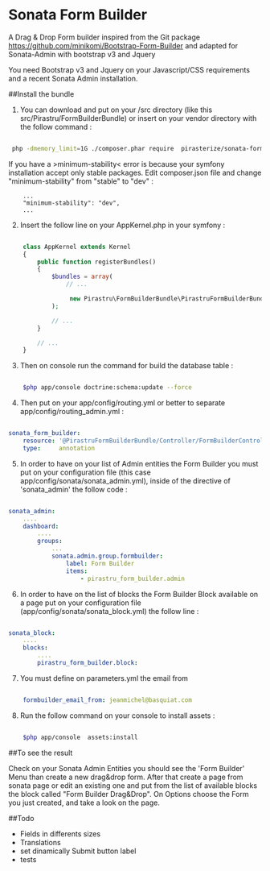 

Sonata Form Builder
==========================

A Drag & Drop Form builder inspired from the Git package https://github.com/minikomi/Bootstrap-Form-Builder
and adapted for Sonata-Admin with bootstrap v3 and Jquery

You need Bootstrap v3 and Jquery on your Javascript/CSS requirements and a recent Sonata Admin installation.

##Install the bundle

1. You can download and put on your /src directory (like this  src/Pirastru/FormBuilderBundle)
or insert on your vendor directory with the follow command :

```sh

 php -dmemory_limit=1G ./composer.phar require  pirasterize/sonata-form-builder

```
If you have a >minimum-stability< error is because your symfony installation accept only stable packages.
Edit composer.json file and change "minimum-stability" from "stable" to "dev" :

```
    ...
    "minimum-stability": "dev",
    ...

```


2. Insert the follow line on your AppKernel.php in your symfony :

```php

    class AppKernel extends Kernel
    {
        public function registerBundles()
        {
            $bundles = array(
                // ...

                 new Pirastru\FormBuilderBundle\PirastruFormBuilderBundle()
            );

            // ...
        }

        // ...
    }
```


3. Then on console run the command for build the database table :

```sh

    $php app/console doctrine:schema:update --force

```

4. Then put on your app/config/routing.yml or better to separate app/config/routing_admin.yml :

```yml

sonata_form_builder:
    resource: '@PirastruFormBuilderBundle/Controller/FormBuilderController.php'
    type:     annotation

```

5. In order to have on your list of Admin entities the Form Builder you must put on your configuration file (this case app/config/sonata/sonata_admin.yml), inside of the directive of 'sonata_admin' the follow code :

```yml

sonata_admin:
    ....
    dashboard:
        ....
        groups:
            ...
            sonata.admin.group.formbuilder:
                label: Form Builder
                items:
                    - pirastru_form_builder.admin

```

6. In order to have on the list of blocks the Form Builder Block available on a page put on your configuration file (app/config/sonata/sonata_block.yml) the follow line :

``` yml

sonata_block:
    ....
    blocks:
        ....
        pirastru_form_builder.block:

```


7. You must define on parameters.yml the email from

``` yml

    formbuilder_email_from: jeanmichel@basquiat.com

```

8. Run the follow command on your console to install assets :

```sh

    $php app/console  assets:install

```



##To see the result

Check on your Sonata Admin Entities you should see the 'Form Builder' Menu than create a new drag&drop form.
After that create a page from sonata page or edit an existing one and put from the list of available blocks the block called "Form Builder Drag&Drop".
On Options choose the Form you just created, and take a look on the page.



##Todo
- Fields in differents sizes
- Translations
- set dinamically Submit button label 
- tests

